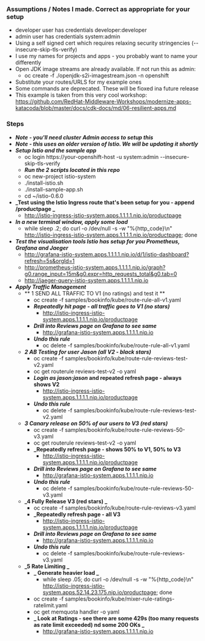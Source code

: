 ### Assumptions / Notes I made. Correct as appropriate for your setup
- developer user has credentials developer:developer
- admin user has credentials system:admin
- Using a self signed cert which requires relaxing security stringencies (--insecure-skip-tls-verify)
- I use my names for projects and apps - you probably want to name your differently
- Open JDK image streams are already available. If not run this as admin: 
  - oc create -f ./openjdk-s2i-imagestream.json -n openshift
- Substitute your routes/URLS for my example ones
- Some commands are deprecated. These will be fioxed ina future release
- This example is taken from this very cool workshop: https://github.com/RedHat-Middleware-Workshops/modernize-apps-katacoda/blob/master/docs/cdk-docs/md/06-resilient-apps.md

### Steps
- **_Note - you'll need cluster Admin access to setup this_**  
- **_Note - this uses an older version of Istio. We will be updating it shortly_**  
- **_Setup Istio and the sample app_**  
  - oc login https://your-openshift-host -u system:admin --insecure-skip-tls-verify
  - **_Run the 2 scripts located in this repo_**  
  - oc new-project istio-system
  - ./install-istio.sh
  - ./install-sample-app.sh
  - cd ~/istio-0.6.0
- **_Test using the Istio Ingress route that's been setup for you - append /productpage _**  
  - http://istio-ingress-istio-system.apps.1.1.1.1.nip.io/productpage
- **_In a new terminal window, apply some load_**  
  - while sleep .2; do curl -o /dev/null -s -w "%{http_code}\n" http://istio-ingress-istio-system.apps.1.1.1.1.nip.io/productpage; done  
- **_Test the visualisation tools Istio has setup for you Prometheus, Grafana and Jaeger_**  
  - http://grafana-istio-system.apps.1.1.1.1.nip.io/d/1/istio-dashboard?refresh=5s&orgId=1
  - http://prometheus-istio-system.apps.1.1.1.1.nip.io/graph?g0.range_input=15m&g0.expr=http_requests_total&g0.tab=0
  - http://jaeger-query-istio-system.apps.1.1.1.1.nip.io
- **_Apply Traffic Management_**  
  - ** 1 SEND ALL TRAFFIC TO V1 (no ratings) and test it **  
    - oc create -f samples/bookinfo/kube/route-rule-all-v1.yaml
    - **_Repeatedly hit page - all traffic goes to V1 (no stars)_**  
      - http://istio-ingress-istio-system.apps.1.1.1.1.nip.io/productpage
    - **_Drill into Reviews page on Grafana to see same_**  
      - http://grafana-istio-system.apps.1.1.1.1.nip.io
    - **_Undo this rule_**  
      - oc delete -f samples/bookinfo/kube/route-rule-all-v1.yaml
  - **_2 AB Testing for user Jason (all V2 - black stars)_**  
    - oc create -f samples/bookinfo/kube/route-rule-reviews-test-v2.yaml
    - oc get routerule reviews-test-v2 -o yaml
    - **_Login as jason:jason_ and repeated refresh page - always shows V2**  
      - http://istio-ingress-istio-system.apps.1.1.1.1.nip.io/productpage
    - **_Undo this rule_**  
      - oc delete -f samples/bookinfo/kube/route-rule-reviews-test-v2.yaml
  - **_3 Canary release on 50% of our users to V3 (red stars)_**  
    - oc create -f samples/bookinfo/kube/route-rule-reviews-50-v3.yaml
    - oc get routerule reviews-test-v2 -o yaml
    - **_Repeatedly refresh page - shows 50% to V1, 50% to V3**  
      - http://istio-ingress-istio-system.apps.1.1.1.1.nip.io/productpage
    - **_Drill into Reviews page on Grafana to see same_**  
      - http://grafana-istio-system.apps.1.1.1.1.nip.io
    - **_Undo this rule_**  
      - oc delete -f samples/bookinfo/kube/route-rule-reviews-50-v3.yaml
  - **_4 Fully Release V3 (red stars) _**  
    - oc create -f samples/bookinfo/kube/route-rule-reviews-v3.yaml
    - **_Repeatedly refresh page - all V3**  
      - http://istio-ingress-istio-system.apps.1.1.1.1.nip.io/productpage
    - **_Drill into Reviews page on Grafana to see same_**  
      - http://grafana-istio-system.apps.1.1.1.1.nip.io
    - **_Undo this rule_**  
      - oc delete -f samples/bookinfo/kube/route-rule-reviews-v3.yaml
  - **_5 Rate Limiting _**  
    - **_ Generate heavier load _**  
      - while sleep .05; do curl -o /dev/null -s -w "%{http_code}\n" http://istio-ingress-istio-system.apps.52.14.23.175.nip.io/productpage; done    
    - oc create -f samples/bookinfo/kube/mixer-rule-ratings-ratelimit.yaml
    - oc get memquota handler -o yaml
    - **_ Look at Ratings - see there are some 429s (too many requests as rate limit exceeded) nd some 200 OKs _**  
      - http://grafana-istio-system.apps.1.1.1.1.nip.io

